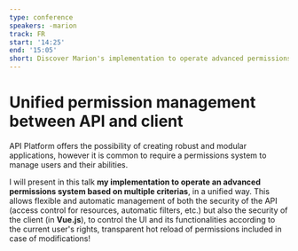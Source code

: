 ```yaml
---
type: conference
speakers: -marion
track: FR
start: '14:25'
end: '15:05'
short: Discover Marion's implementation to operate advanced permissions
---
```


# Unified permission management between API and client

API Platform offers the possibility of creating robust and modular applications, however it is common to require a permissions system to manage users and their abilities.

I will present in this talk **my implementation to operate an advanced permissions system based on multiple criterias**, in a unified way. This allows flexible and automatic management of both the security of the API (access control for resources, automatic filters, etc.) but also the security of the client (in **Vue.js**), to control the UI and its functionalities according to the current user's rights, transparent hot reload of permissions included in case of modifications!

